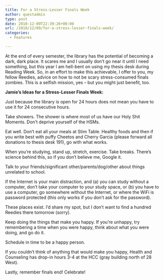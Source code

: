 ```yaml
---
title: For a Stress-Lesser Finals Week
author: questadmin
type: post
date: 2010-12-09T22:39:26+00:00
url: /2010/12/09/for-a-stress-lesser-finals-week/
categories:
  - Features

---
```

At the end of every semester, the library has the potential of becoming a dark, dark place. It scares me and I usually don’t go near it until I need something, but this year I am hell-bent on using my thesis desk during Reading Week. So, in an effort to make this achievable, I offer to you, my fellow Reedies, advice on how to not be scary stress-consumed finals zombies. This is a selfish mission, yes – but you might just benefit, too.

**Jamie’s Ideas for a Stress-Lesser Finals Week:**

Just because the library is open for 24 hours does not mean you have to use it for 24 consecutive hours.

Take showers. The shower is where most of us have our Holy Shit Moments. Don’t deprive yourself of the HSMs.

Eat well. Don’t eat all your meals at Stim Table. Healthy foods and then if you write best with puffy Cheetos and Cherry Garcia (please forward all donations to thesis desk 191), go with what works.

When you’re studying, stand up, stretch, exercise. Take breaks. There’s science behind this, so if you don’t believe me, Google it.

Talk to your friends/significant other/parents/dog/other about things unrelated to school.

If the Internet is your main distraction, and (a) you can study without a computer, don’t take your computer to your study space, or (b) you have to use a computer, go somewhere without the Internet, or where the WiFi is password protected (this only works if you don’t ask for the password).

These places exist. I’d share my spot, but I don’t want to find a hundred Reedies there tomorrow (sorry).

Keep doing the things that make you happy. If you’re unhappy, try remembering a time when you were happy, think about what you were doing, and go do it.

Schedule in time to be a happy person.

If you couldn’t think of anything that would make you happy, Health and Counseling has drop-in hours 3-4 at the HCC (gray building north of 28 West).

Lastly, remember finals end! Celebrate!